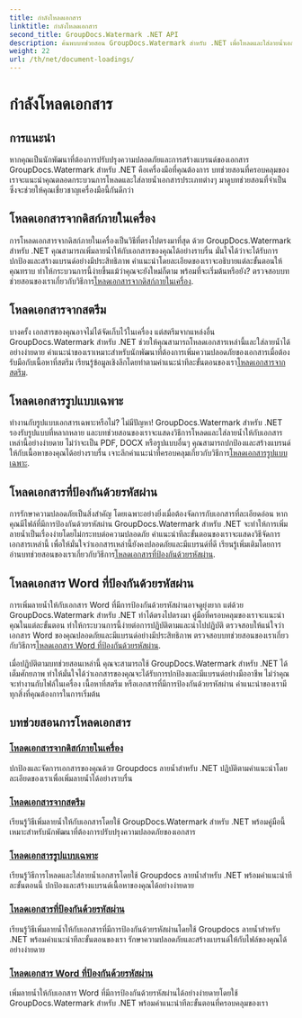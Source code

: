 ```yaml
---
title: กำลังโหลดเอกสาร
linktitle: กำลังโหลดเอกสาร
second_title: GroupDocs.Watermark .NET API
description: ค้นพบบทช่วยสอน GroupDocs.Watermark สำหรับ .NET เพื่อโหลดและใส่ลายน้ำเอกสาร รับรองความปลอดภัยของเอกสารและการสร้างแบรนด์ด้วยคำแนะนำทีละขั้นตอน
weight: 22
url: /th/net/document-loadings/
---
```


# กำลังโหลดเอกสาร

## การแนะนำ
หากคุณเป็นนักพัฒนาที่ต้องการปรับปรุงความปลอดภัยและการสร้างแบรนด์ของเอกสาร GroupDocs.Watermark สำหรับ .NET คือเครื่องมือที่คุณต้องการ บทช่วยสอนที่ครอบคลุมของเราจะแนะนำคุณตลอดกระบวนการโหลดและใส่ลายน้ำเอกสารประเภทต่างๆ มาดูบทช่วยสอนที่จำเป็นซึ่งจะช่วยให้คุณเชี่ยวชาญเครื่องมือนี้กันดีกว่า

## โหลดเอกสารจากดิสก์ภายในเครื่อง
การโหลดเอกสารจากดิสก์ภายในเครื่องเป็นวิธีที่ตรงไปตรงมาที่สุด ด้วย GroupDocs.Watermark สำหรับ .NET คุณสามารถเพิ่มลายน้ำให้กับเอกสารของคุณได้อย่างราบรื่น มั่นใจได้ว่าจะได้รับการปกป้องและสร้างแบรนด์อย่างมีประสิทธิภาพ คำแนะนำโดยละเอียดของเราจะอธิบายแต่ละขั้นตอนให้คุณทราบ ทำให้กระบวนการนี้ง่ายขึ้นแม้ว่าคุณจะยังใหม่ก็ตาม พร้อมที่จะเริ่มต้นหรือยัง? ตรวจสอบบทช่วยสอนของเราเกี่ยวกับวิธีการ[โหลดเอกสารจากดิสก์ภายในเครื่อง](./load-document-from-local-disk/).

## โหลดเอกสารจากสตรีม
 บางครั้ง เอกสารของคุณอาจไม่ได้จัดเก็บไว้ในเครื่อง แต่สตรีมจากแหล่งอื่น GroupDocs.Watermark สำหรับ .NET ช่วยให้คุณสามารถโหลดเอกสารเหล่านี้และใส่ลายน้ำได้อย่างง่ายดาย คำแนะนำของเราเหมาะสำหรับนักพัฒนาที่ต้องการเพิ่มความปลอดภัยของเอกสารเมื่อต้องรับมือกับเนื้อหาที่สตรีม เรียนรู้ข้อมูลเชิงลึกโดยทำตามคำแนะนำทีละขั้นตอนของเรา[โหลดเอกสารจากสตรีม](./load-document-from-stream/).

## โหลดเอกสารรูปแบบเฉพาะ
ทำงานกับรูปแบบเอกสารเฉพาะหรือไม่? ไม่มีปัญหา! GroupDocs.Watermark สำหรับ .NET รองรับรูปแบบที่หลากหลาย และบทช่วยสอนของเราจะแสดงวิธีการโหลดและใส่ลายน้ำให้กับเอกสารเหล่านี้อย่างง่ายดาย ไม่ว่าจะเป็น PDF, DOCX หรือรูปแบบอื่นๆ คุณสามารถปกป้องและสร้างแบรนด์ให้กับเนื้อหาของคุณได้อย่างราบรื่น เจาะลึกคำแนะนำที่ครอบคลุมเกี่ยวกับวิธีการ[โหลดเอกสารรูปแบบเฉพาะ](./load-specific-format-document/).

## โหลดเอกสารที่ป้องกันด้วยรหัสผ่าน
 การรักษาความปลอดภัยเป็นสิ่งสำคัญ โดยเฉพาะอย่างยิ่งเมื่อต้องจัดการกับเอกสารที่ละเอียดอ่อน หากคุณมีไฟล์ที่มีการป้องกันด้วยรหัสผ่าน GroupDocs.Watermark สำหรับ .NET จะทำให้การเพิ่มลายน้ำเป็นเรื่องง่ายโดยไม่กระทบต่อความปลอดภัย คำแนะนำทีละขั้นตอนของเราจะแสดงวิธีจัดการเอกสารเหล่านี้ เพื่อให้มั่นใจว่าเอกสารเหล่านี้ยังคงปลอดภัยและมีแบรนด์ที่ดี เรียนรู้เพิ่มเติมโดยการอ่านบทช่วยสอนของเราเกี่ยวกับวิธีการ[โหลดเอกสารที่ป้องกันด้วยรหัสผ่าน](./load-password-protected-document/).

## โหลดเอกสาร Word ที่ป้องกันด้วยรหัสผ่าน
การเพิ่มลายน้ำให้กับเอกสาร Word ที่มีการป้องกันด้วยรหัสผ่านอาจดูยุ่งยาก แต่ด้วย GroupDocs.Watermark สำหรับ .NET ทำได้ตรงไปตรงมา คู่มือที่ครอบคลุมของเราจะแนะนำคุณในแต่ละขั้นตอน ทำให้กระบวนการนี้ง่ายต่อการปฏิบัติตามและนำไปปฏิบัติ ตรวจสอบให้แน่ใจว่าเอกสาร Word ของคุณปลอดภัยและมีแบรนด์อย่างมีประสิทธิภาพ ตรวจสอบบทช่วยสอนของเราเกี่ยวกับวิธีการ[โหลดเอกสาร Word ที่ป้องกันด้วยรหัสผ่าน](./load-password-protected-word-document/).

เมื่อปฏิบัติตามบทช่วยสอนเหล่านี้ คุณจะสามารถใช้ GroupDocs.Watermark สำหรับ .NET ได้เต็มศักยภาพ ทำให้มั่นใจได้ว่าเอกสารของคุณจะได้รับการปกป้องและมีแบรนด์อย่างมืออาชีพ ไม่ว่าคุณจะทำงานกับไฟล์ในเครื่อง เนื้อหาที่สตรีม หรือเอกสารที่มีการป้องกันด้วยรหัสผ่าน คำแนะนำของเรามีทุกสิ่งที่คุณต้องการในการเริ่มต้น
## บทช่วยสอนการโหลดเอกสาร
### [โหลดเอกสารจากดิสก์ภายในเครื่อง](./load-document-from-local-disk/)
ปกป้องและจัดการเอกสารของคุณด้วย Groupdocs ลายน้ำสำหรับ .NET ปฏิบัติตามคำแนะนำโดยละเอียดของเราเพื่อเพิ่มลายน้ำได้อย่างราบรื่น
### [โหลดเอกสารจากสตรีม](./load-document-from-stream/)
เรียนรู้วิธีเพิ่มลายน้ำให้กับเอกสารโดยใช้ GroupDocs.Watermark สำหรับ .NET พร้อมคู่มือนี้ เหมาะสำหรับนักพัฒนาที่ต้องการปรับปรุงความปลอดภัยของเอกสาร
### [โหลดเอกสารรูปแบบเฉพาะ](./load-specific-format-document/)
เรียนรู้วิธีการโหลดและใส่ลายน้ำเอกสารโดยใช้ Groupdocs ลายน้ำสำหรับ .NET พร้อมคำแนะนำทีละขั้นตอนนี้ ปกป้องและสร้างแบรนด์เนื้อหาของคุณได้อย่างง่ายดาย
### [โหลดเอกสารที่ป้องกันด้วยรหัสผ่าน](./load-password-protected-document/)
เรียนรู้วิธีเพิ่มลายน้ำให้กับเอกสารที่มีการป้องกันด้วยรหัสผ่านโดยใช้ Groupdocs ลายน้ำสำหรับ .NET พร้อมคำแนะนำทีละขั้นตอนของเรา รักษาความปลอดภัยและสร้างแบรนด์ให้กับไฟล์ของคุณได้อย่างง่ายดาย
### [โหลดเอกสาร Word ที่ป้องกันด้วยรหัสผ่าน](./load-password-protected-word-document/)
เพิ่มลายน้ำให้กับเอกสาร Word ที่มีการป้องกันด้วยรหัสผ่านได้อย่างง่ายดายโดยใช้ GroupDocs.Watermark สำหรับ .NET พร้อมคำแนะนำทีละขั้นตอนที่ครอบคลุมของเรา